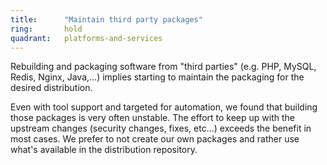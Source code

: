 ```yaml
---
title:      "Maintain third party packages"
ring:       hold
quadrant:   platforms-and-services
---
```


Rebuilding and packaging software from "third parties" (e.g. PHP, MySQL, Redis, Nginx, Java,...) implies starting to maintain the packaging for the desired distribution.

Even with tool support and targeted for automation, we found that building those packages is very often unstable. The effort to keep up with the upstream changes (security changes, fixes, etc...) exceeds the benefit in most cases. We prefer to not create our own packages and rather use what's available in the distribution repository.
